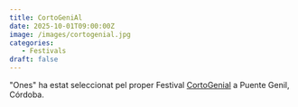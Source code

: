 ```yaml
---
title: CortoGeniAl
date: 2025-10-01T09:00:00Z
image: /images/cortogenial.jpg
categories:
   - Festivals
draft: false
---
```


"Ones" ha estat seleccionat pel proper Festival [CortoGenial](https://cortogenial.tv/ "Puente Genil") a Puente Genil, Córdoba.